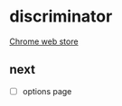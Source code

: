 # discriminator

[Chrome web store](https://chrome.google.com/webstore/detail/discriminator/cnobndgiceocnbpdhfmliebjoifpmahp?hl=ja&gl=JP)

## next

- [ ] options page
